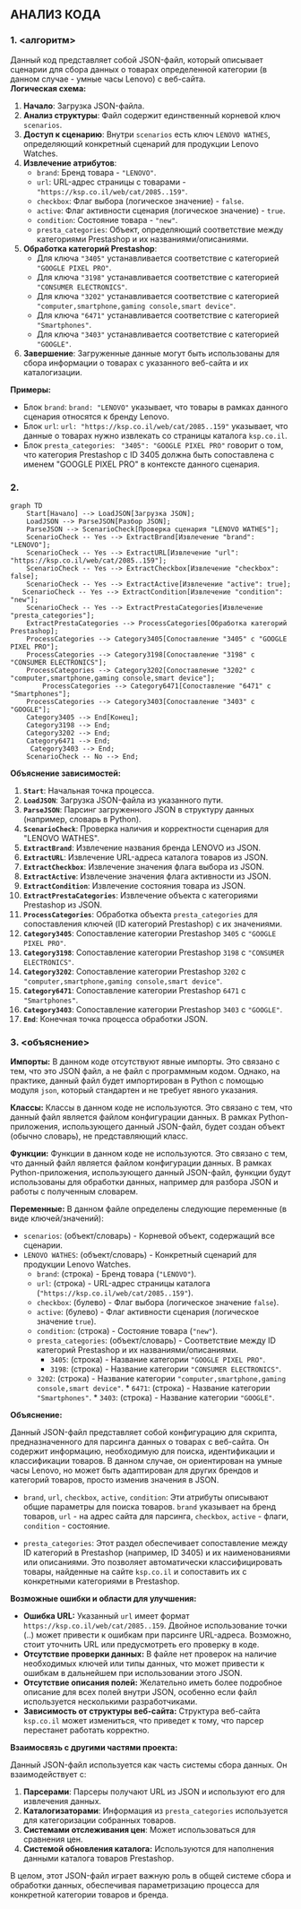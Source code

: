 ## АНАЛИЗ КОДА

### 1. <алгоритм>

Данный код представляет собой JSON-файл, который описывает сценарии для сбора данных о товарах определенной категории (в данном случае - умные часы Lenovo) с веб-сайта.  
**Логическая схема:**

1.  **Начало**: Загрузка JSON-файла.
2.  **Анализ структуры**: Файл содержит единственный корневой ключ `scenarios`.
3.  **Доступ к сценарию**: Внутри `scenarios` есть ключ `LENOVO WATHES`, определяющий конкретный сценарий для продукции Lenovo Watches.
4.  **Извлечение атрибутов**:
    *   `brand`: Бренд товара - `"LENOVO"`.
    *   `url`: URL-адрес страницы с товарами - `"https://ksp.co.il/web/cat/2085..159"`.
    *   `checkbox`: Флаг выбора (логическое значение) - `false`.
    *   `active`: Флаг активности сценария (логическое значение) - `true`.
    *   `condition`: Состояние товара - `"new"`.
    *   `presta_categories`: Объект, определяющий соответствие между категориями Prestashop и их названиями/описаниями.
5.  **Обработка категорий Prestashop**:
    *   Для ключа `"3405"` устанавливается соответствие с категорией `"GOOGLE PIXEL PRO"`.
    *   Для ключа `"3198"` устанавливается соответствие с категорией `"CONSUMER ELECTRONICS"`.
    *    Для ключа `"3202"` устанавливается соответствие с категорией `"computer,smartphone,gaming console,smart device"`.
    *   Для ключа `"6471"` устанавливается соответствие с категорией `"Smartphones"`.
    *   Для ключа `"3403"` устанавливается соответствие с категорией `"GOOGLE"`.
6.  **Завершение**: Загруженные данные могут быть использованы для сбора информации о товарах с указанного веб-сайта и их каталогизации.

**Примеры:**

*   Блок `brand`: `brand: "LENOVO"` указывает, что товары в рамках данного сценария относятся к бренду Lenovo.
*   Блок `url`: `url: "https://ksp.co.il/web/cat/2085..159"` указывает, что данные о товарах нужно извлекать со страницы каталога `ksp.co.il`.
*   Блок `presta_categories`: ` "3405": "GOOGLE PIXEL PRO"` говорит о том, что категория Prestashop с ID 3405 должна быть сопоставлена с именем "GOOGLE PIXEL PRO" в контексте данного сценария.

### 2. <mermaid>

```mermaid
graph TD
    Start[Начало] --> LoadJSON[Загрузка JSON];
    LoadJSON --> ParseJSON[Разбор JSON];
    ParseJSON --> ScenarioCheck[Проверка сценария "LENOVO WATHES"];
    ScenarioCheck -- Yes --> ExtractBrand[Извлечение "brand": "LENOVO"];
    ScenarioCheck -- Yes --> ExtractURL[Извлечение "url": "https://ksp.co.il/web/cat/2085..159"];
    ScenarioCheck -- Yes --> ExtractCheckbox[Извлечение "checkbox": false];
    ScenarioCheck -- Yes --> ExtractActive[Извлечение "active": true];
   ScenarioCheck -- Yes --> ExtractCondition[Извлечение "condition": "new"];
    ScenarioCheck -- Yes --> ExtractPrestaCategories[Извлечение "presta_categories"];
    ExtractPrestaCategories --> ProcessCategories[Обработка категорий Prestashop];
    ProcessCategories --> Category3405[Сопоставление "3405" с "GOOGLE PIXEL PRO"];
    ProcessCategories --> Category3198[Сопоставление "3198" с "CONSUMER ELECTRONICS"];
    ProcessCategories --> Category3202[Сопоставление "3202" с "computer,smartphone,gaming console,smart device"];
        ProcessCategories --> Category6471[Сопоставление "6471" с "Smartphones"];
    ProcessCategories --> Category3403[Сопоставление "3403" с "GOOGLE"];
    Category3405 --> End[Конец];
    Category3198 --> End;
    Category3202 --> End;
    Category6471 --> End;
     Category3403 --> End;
    ScenarioCheck -- No --> End;
```

**Объяснение зависимостей:**

1. **`Start`**: Начальная точка процесса.
2. **`LoadJSON`**: Загрузка JSON-файла из указанного пути.
3. **`ParseJSON`**: Парсинг загруженного JSON в структуру данных (например, словарь в Python).
4. **`ScenarioCheck`**: Проверка наличия и корректности сценария для "LENOVO WATHES".
5.  **`ExtractBrand`**: Извлечение названия бренда LENOVO из JSON.
6.  **`ExtractURL`**: Извлечение URL-адреса каталога товаров из JSON.
7. **`ExtractCheckbox`**: Извлечение значения флага выбора из JSON.
8.  **`ExtractActive`**: Извлечение значения флага активности из JSON.
9.  **`ExtractCondition`**: Извлечение состояния товара из JSON.
10. **`ExtractPrestaCategories`**: Извлечение объекта с категориями Prestashop из JSON.
11. **`ProcessCategories`**: Обработка объекта `presta_categories` для сопоставления ключей (ID категорий Prestashop) с их значениями.
12.  **`Category3405`**: Сопоставление категории Prestashop `3405` с `"GOOGLE PIXEL PRO"`.
13.  **`Category3198`**: Сопоставление категории Prestashop `3198` с `"CONSUMER ELECTRONICS"`.
14.  **`Category3202`**: Сопоставление категории Prestashop `3202` с `"computer,smartphone,gaming console,smart device"`.
15.  **`Category6471`**: Сопоставление категории Prestashop `6471` с `"Smartphones"`.
16.  **`Category3403`**: Сопоставление категории Prestashop `3403` с `"GOOGLE"`.
17. **`End`**: Конечная точка процесса обработки JSON.

### 3. <объяснение>

**Импорты:**
В данном коде отсутствуют явные импорты. Это связано с тем, что это JSON файл, а не файл с программным кодом.  Однако,  на практике,  данный файл будет импортирован  в Python  с помощью модуля `json`,  который  стандартен  и  не требует  явного  указания.

**Классы:**
Классы в данном коде не используются.  Это связано с тем, что данный файл  является файлом  конфигурации  данных. В рамках Python-приложения, использующего данный JSON-файл, будет создан объект (обычно словарь), не представляющий класс.

**Функции:**
Функции в данном коде не используются.  Это связано с тем, что данный файл  является файлом  конфигурации  данных. В рамках Python-приложения, использующего данный JSON-файл, функции будут использованы для обработки данных, например для разбора JSON и работы с полученным словарем.

**Переменные:**
В данном файле определены следующие переменные (в виде ключей/значений):

*   `scenarios`: (объект/словарь) - Корневой объект, содержащий все сценарии.
*   `LENOVO WATHES`: (объект/словарь) - Конкретный сценарий для продукции Lenovo Watches.
    *   `brand`: (строка) - Бренд товара (`"LENOVO"`).
    *   `url`: (строка) - URL-адрес страницы каталога (`"https://ksp.co.il/web/cat/2085..159"`).
    *   `checkbox`: (булево) - Флаг выбора (логическое значение `false`).
    *   `active`: (булево) - Флаг активности сценария (логическое значение `true`).
    *    `condition`: (строка) - Состояние товара (`"new"`).
    *   `presta_categories`: (объект/словарь) - Соответствие между ID категорий Prestashop и их названиями/описаниями.
        *   `3405`: (строка) - Название категории `"GOOGLE PIXEL PRO"`.
        *   `3198`: (строка) - Название категории `"CONSUMER ELECTRONICS"`.
       *   `3202`: (строка) - Название категории `"computer,smartphone,gaming console,smart device"`.
        *   `6471`: (строка) - Название категории `"Smartphones"`.
         *   `3403`: (строка) - Название категории `"GOOGLE"`.

**Объяснение:**

Данный JSON-файл представляет собой конфигурацию для скрипта, предназначенного для парсинга данных о товарах с веб-сайта.  Он содержит информацию, необходимую для поиска, идентификации и классификации товаров.  В данном случае,  он ориентирован на  умные часы Lenovo,  но может быть адаптирован  для других брендов  и  категорий товаров,  просто изменив  значения в JSON.

*   `brand`, `url`, `checkbox`, `active`, `condition`: Эти атрибуты описывают общие параметры для поиска товаров. `brand` указывает на бренд товаров,  `url` - на адрес сайта для парсинга, `checkbox`, `active` - флаги, `condition` - состояние.

*   `presta_categories`: Этот раздел обеспечивает сопоставление между ID категорий в Prestashop (например, ID 3405) и их наименованиями или описаниями.  Это позволяет  автоматически  классифицировать товары,  найденные на сайте  `ksp.co.il` и  сопоставить их  с  конкретными  категориями в  Prestashop.

**Возможные ошибки и области для улучшения:**

*   **Ошибка URL:** Указанный `url` имеет формат `https://ksp.co.il/web/cat/2085..159`. Двойное использование точки (..) может привести к ошибкам при парсинге URL-адреса. Возможно, стоит уточнить URL или предусмотреть его проверку в коде.
*   **Отсутствие проверки данных:**  В файле нет проверок на наличие необходимых ключей или типы данных, что может привести к ошибкам в дальнейшем при использовании этого JSON.
*  **Отсутствие описания полей:** Желательно иметь  более подробное описание  для  всех  полей  внутри JSON, особенно  если  файл используется  несколькими разработчиками.
*   **Зависимость от структуры веб-сайта:** Структура веб-сайта `ksp.co.il` может измениться, что приведет к тому, что парсер перестанет работать корректно.

**Взаимосвязь с другими частями проекта:**

Данный JSON-файл используется как часть системы сбора данных. Он взаимодействует с:

1.  **Парсерами**: Парсеры получают URL из JSON и используют его для извлечения данных.
2.  **Каталогизаторами**: Информация из `presta_categories` используется для категоризации собранных товаров.
3.  **Системами отслеживания цен**: Может использоваться для сравнения цен.
4.  **Системой обновления каталога:** Используются для наполнения данными каталога товаров Prestashop.

В целом, этот JSON-файл играет важную роль в общей системе сбора и обработки данных, обеспечивая параметризацию процесса для конкретной категории товаров и бренда.